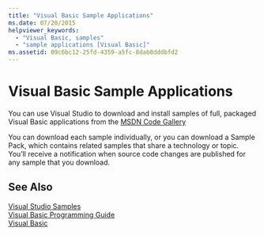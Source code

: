 ```yaml
---
title: "Visual Basic Sample Applications"
ms.date: 07/20/2015
helpviewer_keywords: 
  - "Visual Basic, samples"
  - "sample applications [Visual Basic]"
ms.assetid: 09c6bc12-25fd-4359-a5fc-8dab8dddbfd2
---
```

# Visual Basic Sample Applications
You can use Visual Studio to download and install samples of full, packaged Visual Basic applications from the [MSDN Code Gallery](https://code.msdn.microsoft.com)  
  
 You can download each sample individually, or you can download a Sample Pack, which contains related samples that share a technology or topic. You’ll receive a notification when source code changes are published for any sample that you download.  
  
## See Also  
 [Visual Studio Samples](https://code.msdn.microsoft.com/vstudio)  
 [Visual Basic Programming Guide](../visual-basic/programming-guide/index.md)  
 [Visual Basic](../visual-basic/index.md)
